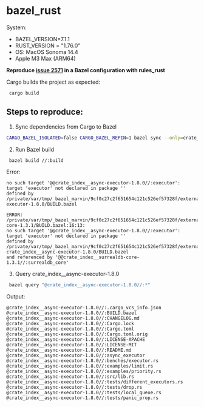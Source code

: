 # bazel_rust

System: 
* BAZEL_VERSION=7.1.1
* RUST_VERSION = "1.76.0"
* OS: MacOS Sonoma 14.4
* Apple M3 Max (ARM64)

**Reproduce [issue 2571]([url](https://github.com/bazelbuild/rules_rust/issues/2571)) in a Bazel configuration with rules_rust**

Cargo builds the project as expected:

```Bash
 cargo build 
```

## Steps to reproduce:

1) Sync dependencies from Cargo to Bazel

```Bash
CARGO_BAZEL_ISOLATED=false CARGO_BAZEL_REPIN=1 bazel sync --only=crate_index
```

2) Run Bazel build

```Bash
 bazel build //:build
```

Error:
```
no such target '@@crate_index__async-executor-1.8.0//:executor': target 'executor' not declared in package '' 
defined by /private/var/tmp/_bazel_marvin/9cf0c27c2f651654c121c526ef57328f/external/crate_index__async-executor-1.8.0/BUILD.bazel

ERROR: /private/var/tmp/_bazel_marvin/9cf0c27c2f651654c121c526ef57328f/external/crate_index__surrealdb-core-1.3.1/BUILD.bazel:16:13: 
no such target '@@crate_index__async-executor-1.8.0//:executor': target 'executor' not declared in package '' 
defined by /private/var/tmp/_bazel_marvin/9cf0c27c2f651654c121c526ef57328f/external/
crate_index__async-executor-1.8.0/BUILD.bazel 
and referenced by '@@crate_index__surrealdb-core-1.3.1//:surrealdb_core'
```

3) Query crate_index__async-executor-1.8.0

```Bash
 bazel query "@crate_index__async-executor-1.8.0//:*"
```

Output:
```
@crate_index__async-executor-1.8.0//:.cargo_vcs_info.json
@crate_index__async-executor-1.8.0//:BUILD.bazel
@crate_index__async-executor-1.8.0//:CHANGELOG.md
@crate_index__async-executor-1.8.0//:Cargo.lock
@crate_index__async-executor-1.8.0//:Cargo.toml
@crate_index__async-executor-1.8.0//:Cargo.toml.orig
@crate_index__async-executor-1.8.0//:LICENSE-APACHE
@crate_index__async-executor-1.8.0//:LICENSE-MIT
@crate_index__async-executor-1.8.0//:README.md
@crate_index__async-executor-1.8.0//:async_executor
@crate_index__async-executor-1.8.0//:benches/executor.rs
@crate_index__async-executor-1.8.0//:examples/limit.rs
@crate_index__async-executor-1.8.0//:examples/priority.rs
@crate_index__async-executor-1.8.0//:src/lib.rs
@crate_index__async-executor-1.8.0//:tests/different_executors.rs
@crate_index__async-executor-1.8.0//:tests/drop.rs
@crate_index__async-executor-1.8.0//:tests/local_queue.rs
@crate_index__async-executor-1.8.0//:tests/panic_prop.rs

```


